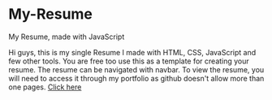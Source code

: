 # My-Resume
My Resume, made with JavaScript

Hi guys, this is my single Resume I made with HTML, CSS, JavaScript and few other tools. You are free too use this as a template for creating your resume.
The resume can be navigated with navbar.
To view the resume, you will need to access it through my portfolio as github doesn't allow more than one pages.
[Click here](https://rawgit.com/soulxhacker/My-Resume/master/index.html)
